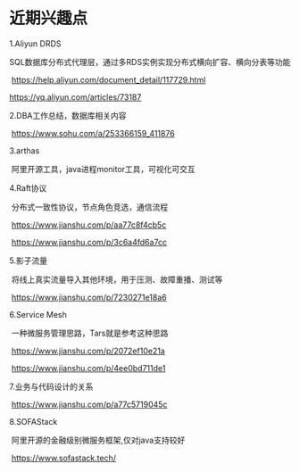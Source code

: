 # 近期兴趣点


1.Aliyun DRDS

​	SQL数据库分布式代理层，通过多RDS实例实现分布式横向扩容、横向分表等功能

​	<https://help.aliyun.com/document_detail/117729.html>

   <https://yq.aliyun.com/articles/73187>
   
2.DBA工作总结，数据库相关内容

​	<https://www.sohu.com/a/253366159_411876>

3.arthas

​	阿里开源工具，java进程monitor工具，可视化可交互

4.Raft协议

​	分布式一致性协议，节点角色竞选，通信流程

​	<https://www.jianshu.com/p/aa77c8f4cb5c>

​	<https://www.jianshu.com/p/3c6a4fd6a7cc>

5.影子流量

​	将线上真实流量导入其他环境，用于压测、故障重播、测试等

​	<https://www.jianshu.com/p/7230271e18a6>

6.Service Mesh

​	一种微服务管理思路，Tars就是参考这种思路

​	<https://www.jianshu.com/p/2072ef10e21a>

​	<https://www.jianshu.com/p/4ee0bd711de1>

7.业务与代码设计的关系

​	<https://www.jianshu.com/p/a77c5719045c>

8.SOFAStack

​	阿里开源的金融级别微服务框架,仅对java支持较好

​	<https://www.sofastack.tech/>

<!--more-->

